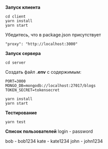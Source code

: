 **Запуск клиента**

```
cd client
yarn install
yarn start
```

Убедитесь, что в package.json присутствует

```
"proxy": "http://localhost:3000"
```

**Запуск сервера**

```
cd server
```

Создать файл **.env** с содержимым:

```
PORT=3000
MONGO_DB=mongodb://localhost:27017/blogs
TOKEN_SECRET=tokensecret
```

```
yarn install
yarn start
```

**Тестирование**

```
yarn test
```


**Список пользователей**
login - password

bob - bob1234
kate - kate1234
john - john1234
